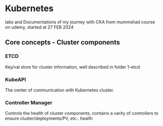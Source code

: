# Kubernetes
labs and Documentations of my journey with CKA from mummshad course on udemy, started at 27 FEB 2024

## Core concepts - Cluster components

### ETCD
Key/val store for cluster information, well described in folder 1-etcd

### KubeAPI
The center of communication with Kubernetes cluster.

### Controller Manager
Controls the health of cluster components, contains a varity of controllers to ensure cluster/deployments/PV, etc.. health

